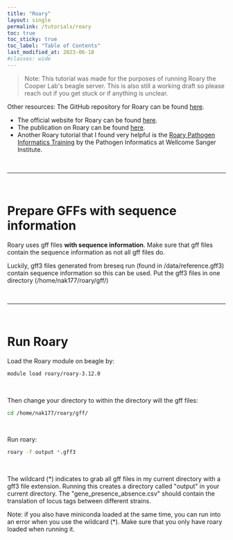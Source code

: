 ```yaml
---
title: "Roary"
layout: single
permalink: /tutorials/roary
toc: true
toc_sticky: true
toc_label: "Table of Contents"
last_modified_at: 2023-06-18
#classes: wide
---
```


> Note: This tutorial was made for the purposes of running Roary the Cooper Lab's beagle server. This is also still a working draft so please reach out if you get stuck or if anything is unclear.

Other resources:
The GitHub repository for Roary can be found [here](https://github.com/sanger-pathogens/Roary).
- The official website for Roary can be found [here](http://sanger-pathogens.github.io/Roary/).
- The publication on Roary can be found [here](https://doi.org/10.1093/bioinformatics/btv421).
- Another Roary tutorial that I found very helpful is the
[Roary Pathogen Informatics Training](https://github.com/sanger-pathogens/pathogen-informatics-training/blob/master/Notebooks/ROARY/ROARY.pdf) by the Pathogen Informatics at Wellcome Sanger Institute.

<br>

***

<br>

# Prepare GFFs with sequence information

Roary uses gff files **with sequence information**. Make sure that gff files contain the sequence information as not all gff files do.

Luckily, gff3 files generated from breseq run (found in /data/reference.gff3) contain sequence information so this can be used. Put the gff3 files in one directory (/home/nak177/roary/gff/)

<br>

***

<br>

# Run Roary

Load the Roary module on beagle by:
```bash
module load roary/roary-3.12.0
```

<br>

Then change your directory to within the directory will the gff files:
```bash
cd /home/nak177/roary/gff/
```

<br>

Run roary:
```bash
roary -f output *.gff3
```

<br>

The wildcard (*) indicates to grab all gff files in my current directory with a gff3 file extension. Running this creates a directory called "output" in your current directory. The "gene_presence_absence.csv" should contain the translation of locus tags between different strains.

Note: if you also have miniconda loaded at the same time, you can run into an error when you use the wildcard (*). Make sure that you only have roary loaded when running it.